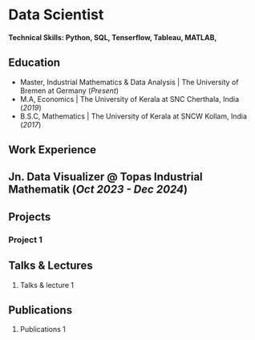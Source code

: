 # Data Scientist

#### Technical Skills: Python, SQL, Tenserflow, Tableau, MATLAB, 

## Education
- Master, Industrial Mathematics & Data Analysis | The University of Bremen at Germany (_Present_)								       		
- M.A, Economics	| The University of Kerala at SNC Cherthala, India (_2019_)	 			        		
- B.S.C, Mathematics | The University of Kerala at SNCW Kollam, India (_2017_)

## Work Experience
**Jn. Data Visualizer @ Topas Industrial Mathematik (_Oct 2023 - Dec 2024_)**
- 

## Projects
### Project 1


## Talks & Lectures
1. Talks & lecture 1

## Publications
1. Publications 1
